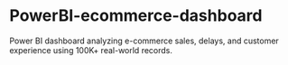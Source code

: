 # PowerBI-ecommerce-dashboard
Power BI dashboard analyzing e-commerce sales, delays, and customer experience using 100K+ real-world records.
